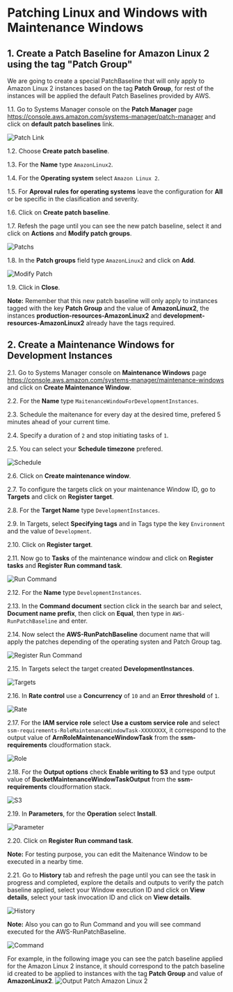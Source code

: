 # Patching Linux and Windows with Maintenance Windows

## 1. Create a Patch Baseline for Amazon Linux 2 using the tag "Patch Group"

We are going to create a special PatchBaseline that will only apply to Amazon Linux 2 instances based on the tag **Patch Group**, for rest of the instances will be applied the default Patch Baselines provided by AWS.

1.1\. Go to Systems Manager console on the **Patch Manager** page https://console.aws.amazon.com/systems-manager/patch-manager and click on **default patch baselines** link.

![Patch Link](../images/patch-link.png)

1.2\. Choose **Create patch baseline**.

1.3\. For the **Name** type `AmazonLinux2`.

1.4\. For the **Operating system** select `Amazon Linux 2`.

1.5\. For **Aproval rules for operating systems** leave the configuration for **All** or be specific in the clasification and severity.

1.6\. Click on **Create patch baseline**.

1.7\. Refesh the page until you can see the new patch baseline, select it and click on **Actions** and **Modify patch groups**.

![Patchs](../images/my-patch.png)

1.8\. In the **Patch groups** field type `AmazonLinux2` and click on **Add**.

![Modify Patch](../images/modify-patch.png)

1.9\. Click in **Close**.

**Note:** Remember that this new patch baseline will only apply to instances tagged with the key **Patch Group** and the value of **AmazonLinux2**, the instances **production-resources-AmazonLinux2** and **development-resources-AmazonLinux2** already have the tags required.

## 2. Create a Maintenance Windows for Development Instances

2.1\. Go to Systems Manager console on **Maintenance Windows** page https://console.aws.amazon.com/systems-manager/maintenance-windows and click on **Create Maintenance Window**.

2.2\. For the **Name** type `MaitenanceWindowForDevelopmentInstances`.

2.3\. Schedule the maitenance for every day at the desired time, prefered 5 minutes ahead of your current time.

2.4\. Specify a duration of `2` and stop initiating tasks of `1`.

2.5\. You can select your **Schedule timezone** prefered.

![Schedule](../images/mw-schedule.png)

2.6\. Click on **Create maintenance window**.

2.7\. To configure the targets click on your maintenance Window ID, go to **Targets** and click on **Register target**.

2.8\. For the **Target Name** type `DevelopmentInstances`.

2.9\. In Targets, select **Specifying tags** and in Tags type the key `Environment` and the value of `Development`.

2.10\. Click on **Register target**.

2.11\. Now go to **Tasks** of the maintenance window and click on **Register tasks** and **Register Run command task**.

![Run Command](../images/mw-run-command.png)

2.12\. For the **Name** type `DevelopmentInstances`.

2.13\. In the **Command document** section click in the search bar and select, **Document name prefix**, then click on **Equal**, then type in `AWS-RunPatchBaseline` and enter.

2.14\. Now select the **AWS-RunPatchBaseline** document name that will apply the patches depending of the operating systen and Patch Group tag.

![Register Run Command](../images/mw-register-run-command.png)

2.15\. In Targets select the target created **DevelopmentInstances**.

![Targets](../images/mw-register-target.png)

2.16\. In **Rate control** use a **Concurrency** of `10` and an **Error threshold** of `1`.

![Rate](../images/mw-rate.png)

2.17\. For the **IAM service role** select **Use a custom service role** and select `ssm-requirements-RoleMaintenanceWindowTask-XXXXXXXX`, it correspond to the output value of **ArnRoleMaintenanceWindowTask** from the **ssm-requirements** cloudformation stack.

![Role](../images/mw-role.png)

2.18\. For the **Output options** check **Enable writing to S3** and type output value of **BucketMaintenanceWindowTaskOutput** from the **ssm-requirements** cloudformation stack.

![S3](../images/mw-s3.png)

2.19\. In **Parameters**, for the **Operation** select **Install**.

![Parameter](../images/mw-parameter.png)

2.20\. Click on **Register Run command task**.

**Note:** For testing purpose, you can edit the Maitenance Window to be executed in a nearby time.

2.21\. Go to **History** tab and refresh the page until you can see the task in progress and completed, explore the details and outputs to verify the patch baseline applied, select your Window execution ID and click on **View details**, select your task invocation ID and click on **View details**.

![History](../images/my-history.png)

**Note:** Also you can go to Run Command and you will see command executed for the AWS-RunPatchBaseline.

![Command](../images/mw-command.png)

For example, in the following image you can see the patch baseline applied for the Amazon Linux 2 instance, it should correspond to the patch baseline id created to be applied to instances with the tag **Patch Group** and value of **AmazonLinux2**.
![Output Patch Amazon Linux 2](../images/output-patch-amazon-linux-2.png)